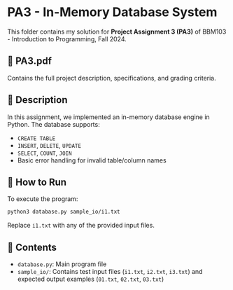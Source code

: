 # PA3 - In-Memory Database System

This folder contains my solution for **Project Assignment 3 (PA3)** of BBM103 - Introduction to Programming, Fall 2024.

## 📄 PA3.pdf
Contains the full project description, specifications, and grading criteria.

## 🧠 Description
In this assignment, we implemented an in-memory database engine in Python. The database supports:
- `CREATE TABLE`
- `INSERT`, `DELETE`, `UPDATE`
- `SELECT`, `COUNT`, `JOIN`
- Basic error handling for invalid table/column names

## 🚀 How to Run
To execute the program:

```bash
python3 database.py sample_io/i1.txt
```

Replace `i1.txt` with any of the provided input files.

## 📁 Contents
- `database.py`: Main program file
- `sample_io/`: Contains test input files (`i1.txt`, `i2.txt`, `i3.txt`) and expected output examples (`01.txt`, `02.txt`, `03.txt`)

